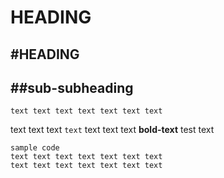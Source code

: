 HEADING
===
#HEADING
---
##sub-subheading
---
	text text text text text text text
text text text `text` text text text
**bold-text** test text
```
sample code
text text text text text text text
text text text text text text text
```